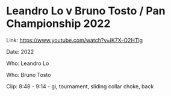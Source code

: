 # Leandro Lo v Bruno Tosto / Pan Championship 2022

Link: https://www.youtube.com/watch?v=iK7X-O2HTlg

Date: 2022

Who: Leandro Lo

Who: Bruno Tosto

Clip: 8:48 - 9:14 - gi, tournament, sliding collar choke, back
